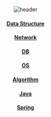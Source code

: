 <div align=center>
  
![header](https://capsule-render.vercel.app/api?type=Cylinder&color=gradient&section=header&text=backend-cs-interview&fontSize=45&animation=fadeIn)



#### [Data Structure](DataStructure)
#### [Network](Network)
#### [DB](DB)
#### [OS](OS)
#### [Algorithm](Algorithm)
#### [Java](Java)
#### [Spring](Spring)


</div>